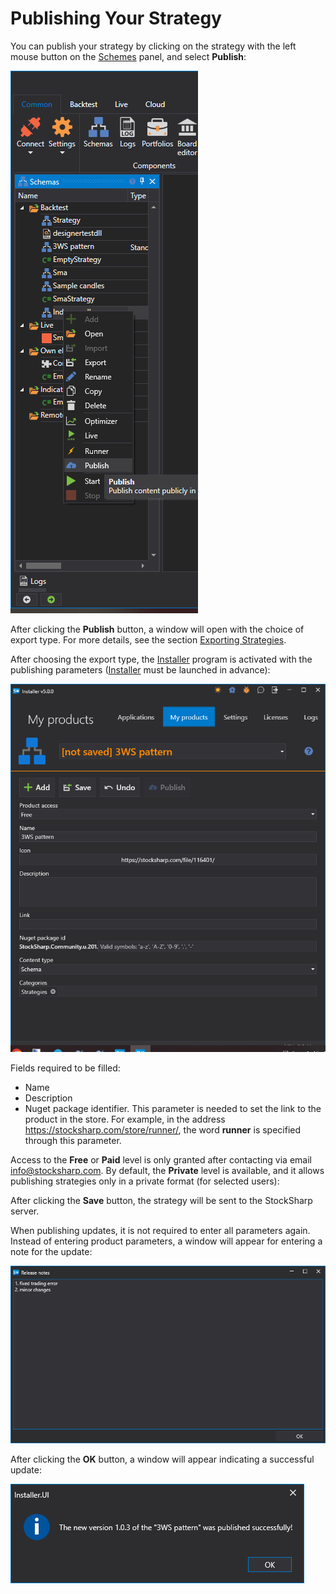 # Publishing Your Strategy

You can publish your strategy by clicking on the strategy with the left mouse button on the [Schemes](../user_interface/schemas.md) panel, and select **Publish**:

![Designer_publish_00](../../../images/designer_publish_00.png)

After clicking the **Publish** button, a window will open with the choice of export type. For more details, see the section [Exporting Strategies](../export_import/export.md).

After choosing the export type, the [Installer](../../installer.md) program is activated with the publishing parameters ([Installer](../../installer.md) must be launched in advance):

![Designer_publish_01](../../../images/designer_publish_01.png)

Fields required to be filled:

- Name
- Description
- Nuget package identifier. This parameter is needed to set the link to the product in the store. For example, in the address https://stocksharp.com/store/runner/, the word **runner** is specified through this parameter.

Access to the **Free** or **Paid** level is only granted after contacting via email [info@stocksharp.com](mailto:info@stocksharp.com). By default, the **Private** level is available, and it allows publishing strategies only in a private format (for selected users):

After clicking the **Save** button, the strategy will be sent to the StockSharp server.

When publishing updates, it is not required to enter all parameters again. Instead of entering product parameters, a window will appear for entering a note for the update:

![Designer_publish_02](../../../images/designer_publish_02.png)

After clicking the **OK** button, a window will appear indicating a successful update:

![Designer_publish_03](../../../images/designer_publish_03.png)
